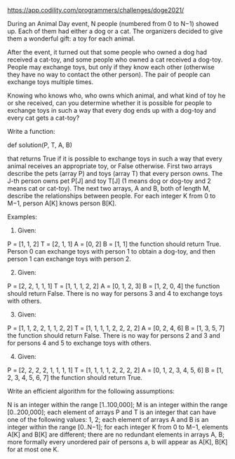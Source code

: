 https://app.codility.com/programmers/challenges/doge2021/

During an Animal Day event, N people (numbered from 0 to N−1) showed up. Each of them had either a dog or a cat. The organizers decided to give them a wonderful gift: a toy for each animal.

After the event, it turned out that some people who owned a dog had received a cat-toy, and some people who owned a cat received a dog-toy. People may exchange toys, but only if they know each other (otherwise they have no way to contact the other person). The pair of people can exchange toys multiple times.

Knowing who knows who, who owns which animal, and what kind of toy he or she received, can you determine whether it is possible for people to exchange toys in such a way that every dog ends up with a dog-toy and every cat gets a cat-toy?

Write a function:

def solution(P, T, A, B)

that returns True if it is possible to exchange toys in such a way that every animal receives an appropriate toy, or False otherwise. First two arrays describe the pets (array P) and toys (array T) that every person owns. The J-th person owns pet P[J] and toy T[J] (1 means dog or dog-toy and 2 means cat or cat-toy). The next two arrays, A and B, both of length M, describe the relationships between people. For each integer K from 0 to M−1, person A[K] knows person B[K].

Examples:

1. Given:

P = [1, 1, 2]
T = [2, 1, 1]
A = [0, 2]
B = [1, 1]
the function should return True. Person 0 can exchange toys with person 1 to obtain a dog-toy, and then person 1 can exchange toys with person 2.

2. Given:

P = [2, 2, 1, 1, 1]
T = [1, 1, 1, 2, 2]
A = [0, 1, 2, 3]
B = [1, 2, 0, 4]
the function should return False. There is no way for persons 3 and 4 to exchange toys with others.

3. Given:

P = [1, 1, 2, 2, 1, 1, 2, 2]
T = [1, 1, 1, 1, 2, 2, 2, 2]
A = [0, 2, 4, 6]
B = [1, 3, 5, 7]
the function should return False. There is no way for persons 2 and 3 and for persons 4 and 5 to exchange toys with others.

4. Given:

P = [2, 2, 2, 2, 1, 1, 1, 1]
T = [1, 1, 1, 1, 2, 2, 2, 2]
A = [0, 1, 2, 3, 4, 5, 6]
B = [1, 2, 3, 4, 5, 6, 7]
the function should return True.

Write an efficient algorithm for the following assumptions:

N is an integer within the range [1..100,000];
M is an integer within the range [0..200,000];
each element of arrays P and T is an integer that can have one of the following values: 1, 2;
each element of arrays A and B is an integer within the range [0..N−1];
for each integer K from 0 to M−1, elements A[K] and B[K] are different;
there are no redundant elements in arrays A, B; more formally every unordered pair of persons a, b will appear as A[K], B[K] for at most one K.
